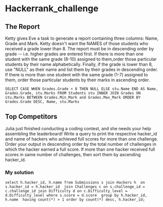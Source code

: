 
# Hackerrank_challenge

## The Report

Ketty gives Eve a task to generate a report containing three columns: Name, Grade and Mark. Ketty doesn't want the NAMES of those students 
who received a grade lower than 8. The report must be in descending order by grade -- i.e. higher grades are entered first. If there is
more than one student with the same grade (8-10) assigned to them,order those particular students by their name alphabetically. Finally, 
if the grade is lower than 8, use "NULL" as their name and list them by their grades in descending order. If there is more than one student 
with the same grade (1-7) assigned to them, order those particular students by their marks in ascending order.

`SELECT
    CASE WHEN Grades.Grade < 8 THEN NULL ELSE stu.Name END AS Name,
    Grades.Grade,
    stu.Marks
FROM
    Students stu INNER JOIN Grades ON stu.Marks BETWEEN Grades.Min_Mark and Grades.Max_Mark
ORDER BY
    Grades.Grade DESC,
    Name,
    stu.Marks`
    
    
    
    
## Top Competitors

Julia just finished conducting a coding contest, and she needs your help assembling the leaderboard! Write a query to print the respective 
hacker_id and name of hackers who achieved full scores for more than one challenge. Order your output in descending order by the total number of 
challenges in which the hacker earned a full score. If more than one hacker received full scores in same number of challenges, then sort them by 
ascending hacker_id.



### My solution
`select h.hacker_id, h.name from Submissions s join Hackers h 
on s.hacker_id = h.hacker_id 
join Challenges c on s.challenge_id = c.challenge_id
join Difficulty d on c.Difficulty_level = d.Difficulty_level
where s.score = d.score 
group by h.hacker_id, h.name 
having count(*) > 1
order by count(*) desc, h.hacker_id;`
